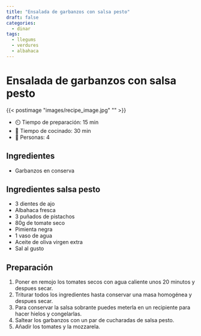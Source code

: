 ```yaml
---
title: "Ensalada de garbanzos con salsa pesto"
draft: false 
categories: 
  - dinar 
tags: 
  - llegums
  - verdures
  - albahaca
---
```


# Ensalada de garbanzos con salsa pesto 

{{< postimage "images/recipe_image.jpg" "" >}}


- ⏲️  Tiempo de preparación: 15 min 
- 🍳 Tiempo de cocinado: 30 min 
- 🍴 Personas: 4 

## Ingredientes

- Garbanzos en conserva 

## Ingredientes salsa pesto

- 3 dientes de ajo
- Albahaca fresca
- 3 puñados de pistachos
- 80g de tomate seco
- Pimienta negra
- 1 vaso de agua
- Aceite de oliva virgen extra
- Sal al gusto

## Preparación

1. Poner en remojo los tomates secos con agua caliente unos 20 minutos y despues secar.
2. Triturar todos los ingredientes hasta conservar una masa homogénea y despues secar.
3. Para conservar la salsa sobrante puedes meterla en un recipiente para hacer hielos y congelarlas. 
4. Saltear los garbanzos con un par de cucharadas de salsa pesto.
5. Añadir los tomates y la mozzarela.

